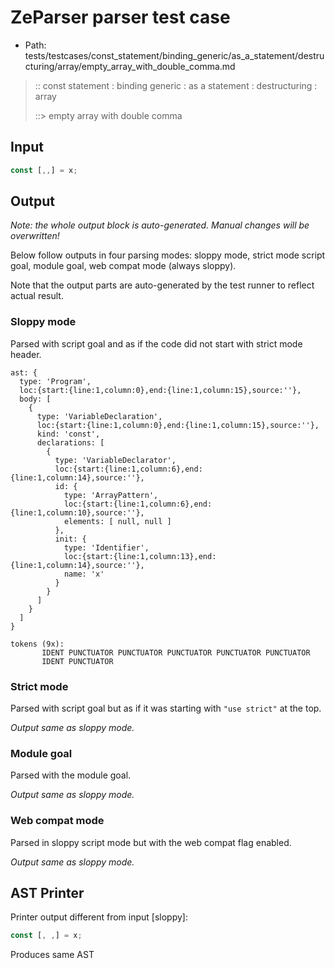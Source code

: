 # ZeParser parser test case

- Path: tests/testcases/const_statement/binding_generic/as_a_statement/destructuring/array/empty_array_with_double_comma.md

> :: const statement : binding generic : as a statement : destructuring : array
>
> ::> empty array with double comma

## Input

`````js
const [,,] = x;
`````

## Output

_Note: the whole output block is auto-generated. Manual changes will be overwritten!_

Below follow outputs in four parsing modes: sloppy mode, strict mode script goal, module goal, web compat mode (always sloppy).

Note that the output parts are auto-generated by the test runner to reflect actual result.

### Sloppy mode

Parsed with script goal and as if the code did not start with strict mode header.

`````
ast: {
  type: 'Program',
  loc:{start:{line:1,column:0},end:{line:1,column:15},source:''},
  body: [
    {
      type: 'VariableDeclaration',
      loc:{start:{line:1,column:0},end:{line:1,column:15},source:''},
      kind: 'const',
      declarations: [
        {
          type: 'VariableDeclarator',
          loc:{start:{line:1,column:6},end:{line:1,column:14},source:''},
          id: {
            type: 'ArrayPattern',
            loc:{start:{line:1,column:6},end:{line:1,column:10},source:''},
            elements: [ null, null ]
          },
          init: {
            type: 'Identifier',
            loc:{start:{line:1,column:13},end:{line:1,column:14},source:''},
            name: 'x'
          }
        }
      ]
    }
  ]
}

tokens (9x):
       IDENT PUNCTUATOR PUNCTUATOR PUNCTUATOR PUNCTUATOR PUNCTUATOR
       IDENT PUNCTUATOR
`````

### Strict mode

Parsed with script goal but as if it was starting with `"use strict"` at the top.

_Output same as sloppy mode._

### Module goal

Parsed with the module goal.

_Output same as sloppy mode._

### Web compat mode

Parsed in sloppy script mode but with the web compat flag enabled.

_Output same as sloppy mode._

## AST Printer

Printer output different from input [sloppy]:

````js
const [, ,] = x;
````

Produces same AST
